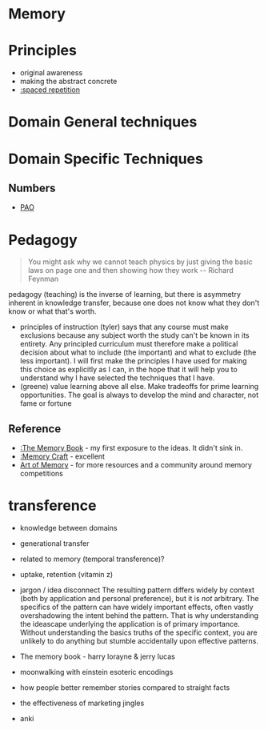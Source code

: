 # Memory

# Principles
* original awareness
* making the abstract concrete
* [:spaced repetition](https://ncase.me/remember/)

# Domain General techniques
# Domain Specific Techniques
## Numbers
* [PAO](https://artofmemory.com/blog/pao-system/)

# Pedagogy
> You might ask why we cannot teach physics by just giving the basic laws on page one and then showing how they work -- Richard Feynman

pedagogy (teaching) is the inverse of learning, but there is asymmetry inherent in knowledge transfer, because one does not know what they don't know or what that's worth.

* principles of instruction (tyler) says that any course must make exclusions because any subject worth the study can't be
known in its entirety. Any principled curriculum must therefore make a political decision about what to include (the important)
and what to exclude (the less important). I will first make the principles I have used for making this choice as explicitly as I can,
in the hope that it will help you to understand why I have selected the techniques that I have.
* (greene) value learning above all else. Make tradeoffs for prime learning opportunities. The goal is always to develop the mind and character, not fame or fortune
## Reference
* [:The Memory Book](https://www.goodreads.com/book/show/349426.The_Memory_Book) - my first exposure to the ideas. It didn't sink in.
* [:Memory Craft](https://www.goodreads.com/book/show/45442000-memory-craft) - excellent
* [Art of Memory](https://artofmemory.com/) - for more resources and a community around memory competitions

# transference
* knowledge between domains
* generational transfer
* related to memory (temporal transference)?
* uptake, retention (vitamin z)
* jargon / idea disconnect
The resulting pattern differs widely by context (both by application and personal preference), but it is _not_
arbitrary. The specifics of the pattern can have widely important effects, often vastly overshadowing the intent behind
the pattern. That is why understanding the ideascape underlying the application is of primary importance. Without
understanding the basics truths of the specific context, you are unlikely to do anything but stumble accidentally upon
effective patterns.


* The memory book - harry lorayne & jerry lucas
* moonwalking with einstein
esoteric encodings
* how people better remember stories compared to straight facts
* the effectiveness of marketing jingles
* anki
